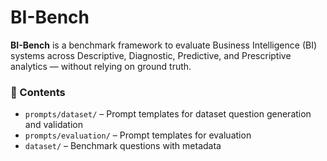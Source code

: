# BI-Bench

**BI-Bench** is a benchmark framework to evaluate Business Intelligence (BI) systems across Descriptive, Diagnostic, Predictive, and Prescriptive analytics — without relying on ground truth.

### 📁 Contents
- `prompts/dataset/` – Prompt templates for dataset question generation and validation  
- `prompts/evaluation/` – Prompt templates for evaluation
- `dataset/` – Benchmark questions with metadata 
